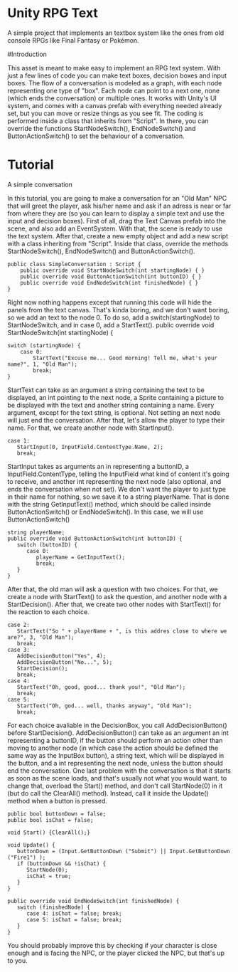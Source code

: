 # Unity RPG Text

A simple project that implements an textbox system like the ones from old console RPGs like Final Fantasy or Pokémon.

#Introduction

This asset is meant to make easy to implement an RPG text system. With just a few lines of code you can make text boxes, decision boxes and input boxes. The flow of a conversation is modeled as a graph, with each node representing one type of "box". Each node can point to a next one, none (which ends the conversation) or multiple ones.
It works with Unity's UI system, and comes with a canvas prefab with everything needed already set, but you can move or resize things as you see fit.
The coding is performed inside a class that inherits from "Script". In there, you can override the functions StartNodeSwitch(), EndNodeSwitch() and ButtonActionSwitch() to set the behaviour of a conversation.

# Tutorial

A simple conversation

In this tutorial, you are going to make a conversation for an "Old Man" NPC that will greet the player, ask his/her name and ask if an adress is near or far from where they are (so you can learn to display a simple text and use the input and decision boxes).
First of all, drag the Text Canvas prefab into the scene, and also add an EventSystem. With that, the scene is ready to use the text system.
After that, create a new empty object and add a new script with a class inheriting from "Script". Inside that class, override the methods StartNodeSwitch(), EndNodeSwitch() and ButtonActionSwitch().
```
public class SimpleConversation : Script {
    public override void StartNodeSwitch(int startingNode) { }
    public override void ButtonActionSwitch(int buttonID) { }
    public override void EndNodeSwitch(int finishedNode) { }
}
```

Right now nothing happens except that running this code will hide the panels from the text canvas. 
That's kinda boring, and we don't want boring, so we add an text to the node 0. To do so, add a switch(startingNode) to StartNodeSwitch, and in case 0, add a StartText().
public override void StartNodeSwitch(int startingNode) { 
```
switch (startingNode) {
	case 0:
		StartText("Excuse me... Good morning! Tell me, what's your name?", 1, "Old Man");
        break;
}
```

StartText can take as an argument a string containing the text to be displayed, an int pointing to the next node, a Sprite containing a picture to be displayed with the text and another string containing a name. Every argument, except for the text string, is optional. Not setting an next node will just end the conversation.
After that, let's allow the player to type their name. For that, we create another node with StartInput().
```
case 1:
   StartInput(0, InputField.ContentType.Name, 2);
   break;
```

StartInput takes as arguments an in representing a buttonID, a InputField.ContentType, telling the InputField what kind of content it's going to receive, and another int representing the next node (also optional, and ends the conversation when not set).
We don't want the player to just type in their name for nothing, so we save it to a string playerName. That is done with the string GetInputText() method, which should be called insinde ButtonActionSwitch() or EndNodeSwitch(). In this case, we will use ButtonActionSwitch()
```
string playerName;
public override void ButtonActionSwitch(int buttonID) {
   switch (buttonID) {
      case 0:
         playerName = GetInputText();
         break;
   }
}
```

After that, the old man will ask a question with two choices. For that, we create a node with StartText() to ask the question, and another node with a StartDecision(). After that, we create two other nodes with StartText() for the reaction to each choice.

```
case 2:
   StartText("So " + playerName + ", is this addres close to where we are?", 3, "Old Man");
   break;
case 3:
   AddDecisionButton("Yes", 4);
   AddDecisionButton("No...", 5);
   StartDecision();
   break;
case 4:
   StartText("Oh, good, good... thank you!", "Old Man");
   break;
case 5:
   StartText("Oh, god... well, thanks anyway", "Old Man");
   break;
```

For each choice avaliable in the DecisionBox, you call AddDecisionButton() before StartDecision(). AddDecisionButton() can take as an argument an int representing a buttonID, if the button should perform an action other than moving to another node (in which case the action should be defined the same way as the InputBox button), a string text, which will be displayed in the button, and a int representing the next node, unless the button should end the conversation.
One last problem with the conversation is that it starts as soon as the scene loads, and that's usually not what you would want. to change that, overload the Start() method, and don't call StartNode(0) in it (but do call the ClearAll() method). Instead, call it inside the Update() method when a button is pressed.
```
public bool buttonDown = false;
public bool isChat = false;

void Start() {ClearAll();}

void Update() {
   buttonDown = (Input.GetButtonDown ("Submit") || Input.GetButtonDown ("Fire1") );
   if (buttonDown && !isChat) {
      StartNode(0);
      isChat = true;                       
   }        
}

public override void EndNodeSwitch(int finishedNode) {
   switch (finishedNode) {
      case 4: isChat = false; break;
      case 5: isChat = false; break;
   }
}
```

You should probably improve this by checking if your character is close enough and is facing the NPC, or the player clicked the NPC, but that's up to you.

